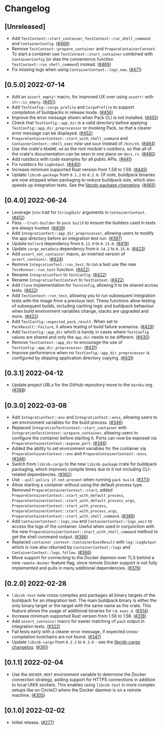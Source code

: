 # Changelog

## [Unreleased]

- Add `TestContext::start_container`, `TestContext::run_shell_command` and `ContainerConfig`. ([#469](https://github.com/heroku/libcnb.rs/pull/469))
- Remove `TestContext::prepare_container` and `PrepareContainerContext`. To start a container use `TestContext::start_container` combined with `ContainerConfig` (or else the convenience function `TestContext::run_shell_command`) instead. ([#469](https://github.com/heroku/libcnb.rs/pull/469))
- Fix missing logs when using `ContainerContext::logs_now`. ([#471](https://github.com/heroku/libcnb.rs/pull/471))

## [0.5.0] 2022-07-14

- Add an `assert_empty!` macro, for improved UX over using `assert!` with `str::is_empty`. ([#451](https://github.com/heroku/libcnb.rs/pull/451))
- Add `TestConfig::cargo_profile` and `CargoProfile` to support compilation of buildpacks in release mode. ([#456](https://github.com/heroku/libcnb.rs/pull/456))
- Improve the error message shown when Pack CLI is not installed. ([#455](https://github.com/heroku/libcnb.rs/pull/455))
- Check that `TestConfig::app_dir` is a valid directory before applying `TestConfig::app_dir_preprocessor` or invoking Pack, so that a clearer error message can be displayed. ([#452](https://github.com/heroku/libcnb.rs/pull/452))
- `PrepareContainerContext::start_with_shell_command` and `ContainerContext::shell_exec` now use `bash` instead of `/bin/sh`. ([#464](https://github.com/heroku/libcnb.rs/pull/464))
- Use the crate's `README.md` as the root module's rustdocs, so that all of the crate's documentation can be seen in one place on `docs.rs`. ([#460](https://github.com/heroku/libcnb.rs/pull/460))
- Add rustdocs with code examples for all public APIs. ([#441](https://github.com/heroku/libcnb.rs/pull/441))
- Fix rustdocs for `LogOutput`. ([#440](https://github.com/heroku/libcnb.rs/pull/440))
- Increase minimum supported Rust version from 1.58 to 1.59. ([#445](https://github.com/heroku/libcnb.rs/pull/445))
- Update `libcnb-package` from `0.1.2` to `0.2.0`. Of note, buildpack binaries are now stripped when packaging to reduce buildpack size, which also speeds up integration tests. See the [libcnb-package changelog](../libcnb-package/CHANGELOG.md#020-2022-07-14). ([#465](https://github.com/heroku/libcnb.rs/pull/465))

## [0.4.0] 2022-06-24

- Leverage `Into` trait for `String`/`&str` arguments in `ContainerContext`. ([#412](https://github.com/heroku/libcnb.rs/pull/412))
- Pass `--trust-builder` to `pack build` to ensure the builders used in tests are always trusted. ([#409](https://github.com/heroku/libcnb.rs/pull/409))
- Add `IntegrationTest::app_dir_preprocessor`, allowing users to modify the app directory before an integration test run. ([#397](https://github.com/heroku/libcnb.rs/pull/397))
- Update `bollard` dependency from `0.12.0` to `0.13.0`. ([#419](https://github.com/heroku/libcnb.rs/pull/419))
- Update `cargo_metadata` dependency from `0.14.2` to `0.15.0`. ([#423](https://github.com/heroku/libcnb.rs/pull/423))
- Add `assert_not_contains!` macro, an inverted version of `assert_contains!`. ([#424](https://github.com/heroku/libcnb.rs/pull/424))
- Remove `IntegrationTest::run_test`, to run a test use the new `TestRunner::run_test` function. ([#422](https://github.com/heroku/libcnb.rs/pull/422))
- Rename `IntegrationTest` to `TestConfig`. ([#422](https://github.com/heroku/libcnb.rs/pull/422))
- Rename `IntegrationTestContext` to `TestContext`. ([#422](https://github.com/heroku/libcnb.rs/pull/422))
- Add `Clone` implementation for `TestConfig`, allowing it to be shared across tests. ([#422](https://github.com/heroku/libcnb.rs/pull/422))
- Add `TestContext::run_test`, allowing you to run subsequent integration tests with the image from a previous test. These functions allow testing of subsequent builds, including caching logic and buildpack behaviour when build environment variables change, stacks are upgraded and more. ([#422](https://github.com/heroku/libcnb.rs/pull/422))
- Add `TestConfig::expected_pack_result`. When set to `PackResult::Failure`, it allows testing of build failure scenarios. ([#429](https://github.com/heroku/libcnb.rs/pull/429))
- Add `TestConfig::app_dir` which is handy in cases where `TestConfig` values are shared and only the `app_dir` needs to be different. ([#430](https://github.com/heroku/libcnb.rs/pull/430))
- Remove `TestContext::app_dir` to encourage the use of `TestConfig::app_dir_preprocessor`. ([#431](https://github.com/heroku/libcnb.rs/pull/431))
- Improve performance when no `TestConfig::app_dir_preprocessor` is configured by skipping application directory copying. ([#431](https://github.com/heroku/libcnb.rs/pull/431))

## [0.3.1] 2022-04-12

- Update project URLs for the GitHub repository move to the `heroku` org. ([#388](https://github.com/heroku/libcnb.rs/pull/388))

## [0.3.0] 2022-03-08

- Add `IntegrationTest::env` and `IntegrationTest::envs`, allowing users to set environment variables for the build process. ([#346](https://github.com/heroku/libcnb.rs/pull/346))
- Replaced `IntegrationTestContext::start_container` with `IntegrationTestContext::prepare_container`, allowing users to configure the container before starting it. Ports can now be exposed via `PrepareContainerContext::expose_port`. ([#346](https://github.com/heroku/libcnb.rs/pull/346))
- Added the ability to set environment variables for the container via `PrepareContainerContext::env` and `PrepareContainerContext::envs`. ([#346](https://github.com/heroku/libcnb.rs/pull/346))
- Switch from `libcnb-cargo` to the new `libcnb-package` crate for buildpack packaging, which improves compile times due to it not including CLI-related dependencies. ([#362](https://github.com/heroku/libcnb.rs/pull/362))
- Use `--pull-policy if-not-present` when running `pack build`. ([#373](https://github.com/heroku/libcnb.rs/pull/373))
- Allow starting a container without using the default process type. Removed `PrepareContainerContext::start`, added `PrepareContainerContext::start_with_default_process`, `PrepareContainerContext::start_with_default_process_args`, `PrepareContainerContext::start_with_process`, `PrepareContainerContext::start_with_process_args`, `PrepareContainerContext::start_with_shell_command`. ([#366](https://github.com/heroku/libcnb.rs/pull/366))
- Add `ContainerContext::logs_now` and `ContainerContext::logs_wait` to access the logs of the container. Useful when used in conjunction with the new `PrepareContainerContext::start_with_shell_command` method to get the shell command output. ([#366](https://github.com/heroku/libcnb.rs/pull/366))
- Replaced `container_context::ContainerExecResult` with `log::LogOutput` which is now also returned by `ContainerContext::logs` and `ContainerContext::logs_follow`. ([#366](https://github.com/heroku/libcnb.rs/pull/366))
- Move support for connecting to the Docker daemon over TLS behind a new `remote-docker` feature flag, since remote Docker support is not fully implemented and pulls in many additional dependencies. ([#376](https://github.com/heroku/libcnb.rs/pull/376))

## [0.2.0] 2022-02-28

- `libcnb-test` now cross-compiles and packages all binary targets of the buildpack for an integration test. The main buildpack binary is either the only binary target or the target with the same name as the crate. This feature allows the usage of additional binaries for i.e. `exec.d`. ([#314](https://github.com/heroku/libcnb.rs/pull/314))
- Increase minimum supported Rust version from 1.56 to 1.58. ([#318](https://github.com/heroku/libcnb.rs/pull/318))
- Add `assert_contains!` macro for easier matching of `pack` output in integration tests. ([#322](https://github.com/heroku/libcnb.rs/pull/322))
- Fail tests early with a clearer error message, if expected cross-compilation toolchains are not found. ([#347](https://github.com/heroku/libcnb.rs/pull/347))
- Update `libcnb-cargo` from `0.2.1` to `0.3.0` - see the [libcnb-cargo changelog](../libcnb-cargo/CHANGELOG.md#030-2022-02-28). ([#361](https://github.com/heroku/libcnb.rs/pull/361))

## [0.1.1] 2022-02-04

- Use the `DOCKER_HOST` environment variable to determine the Docker connection strategy, adding support for HTTPS connections in addition to local UNIX sockets. This enables using `libcnb-test` in more complex setups like on CircleCI where the Docker daemon is on a remote machine. ([#305](https://github.com/heroku/libcnb.rs/pull/305))

## [0.1.0] 2022-02-02

- Initial release. ([#277](https://github.com/heroku/libcnb.rs/pull/277))
